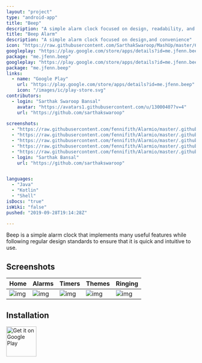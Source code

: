 ```yaml
---
layout: "project"
type: "android-app"
title: "Beep"
description: "A simple alarm clock focused on design, readability, and internet radio."
title: "Beep Alarm"
description: "A simple alarm clock focused on design,and convenience"
icon: "https://raw.githubusercontent.com/SarthakSwaroop/MashUp/master/68612.png"
googleplay: "https://play.google.com/store/apps/details?id=me.jfenn.beep"
package: "me.jfenn.beep"
googleplay: "https://play.google.com/store/apps/details?id=me.jfenn.beep"
package: "me.jfenn.beep"
links: 
  - name: "Google Play"
    url: "https://play.google.com/store/apps/details?id=me.jfenn.beep"
    icon: "/images/ic/play-store.svg"
contributors: 
  - login: "Sarthak Swaroop Bansal"
    avatar: "https://avatars1.githubusercontent.com/u/13000407?v=4"
    url: "https://github.com/sarthakswaroop"
  
screenshots: 
  - "https://raw.githubusercontent.com/fennifith/Alarmio/master/.github/images/home.png"
  - "https://raw.githubusercontent.com/fennifith/Alarmio/master/.github/images/alarms.png"
  - "https://raw.githubusercontent.com/fennifith/Alarmio/master/.github/images/timers.png"
  - "https://raw.githubusercontent.com/fennifith/Alarmio/master/.github/images/themes.png"
  - "https://raw.githubusercontent.com/fennifith/Alarmio/master/.github/images/alert.gif"
  - login: "Sarthak Bansal"
    url: "https://github.com/sarthakswaroop"


languages: 
  - "Java"
  - "Kotlin"
  - "Shell"
isDocs: "true"
isWiki: "false"
pushed: "2019-09-28T19:14:28Z"

---
```




Beep is a simple alarm clock that implements many useful features while following regular design standards to ensure that it is quick and intuitive to use.

## Screenshots

| Home | Alarms | Timers | Themes | Ringing |
|------|--------|--------|--------|---------|
| ![img](https://github.com/fennifith/Alarmio/blob/master/./.github/images/home.png?raw=true) | ![img](https://github.com/fennifith/Alarmio/blob/master/./.github/images/alarms.png?raw=true) | ![img](https://github.com/fennifith/Alarmio/blob/master/./.github/images/timers.png?raw=true) | ![img](https://github.com/fennifith/Alarmio/blob/master/./.github/images/themes.png?raw=true) | ![img](https://github.com/fennifith/Alarmio/blob/master/./.github/images/alert.gif?raw=true) |

## Installation


[<img src="https://play.google.com/intl/en_us/badges/images/generic/en-play-badge.png"
     alt="Get it on Google Play"
     height="80">](https://play.google.com/store/apps/details?id=me.jfenn.beep)



